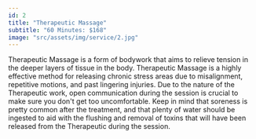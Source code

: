 ```yaml
---
id: 2
title: "Therapeutic Massage"
subtitle: "60 Minutes: $168"
image: "src/assets/img/service/2.jpg"
---
```


Therapeutic Massage is a form of bodywork that aims to relieve tension in the deeper layers of tissue in the body. Therapeutic Massage is a highly effective method for releasing chronic stress areas due to misalignment, repetitive motions, and past lingering injuries. Due to the nature of the Therapeutic work, open communication during the session is crucial to make sure you don't get too uncomfortable. Keep in mind that soreness is pretty common after the treatment, and that plenty of water should be ingested to aid with the flushing and removal of toxins that will have been released from the Therapeutic during the session.
